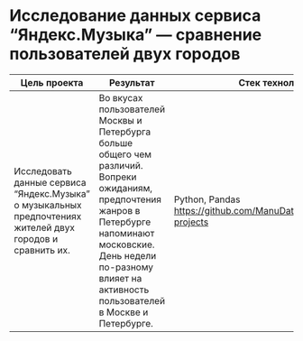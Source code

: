 # Исследование данных сервиса “Яндекс.Музыка” — сравнение пользователей двух городов
| Цель проекта | Результат| Стек технологий| Статус|
|----------------|----------------------------------------|----------|----------|
Исследовать данные сервиса “Яндекс.Музыка” о музыкальных предпочтениях жителей двух городов и сравнить их.|Во вкусах пользователей Москвы и Петербурга больше общего чем различий. Вопреки ожиданиям, предпочтения жанров в Петербурге напоминают московские. День недели по-разному влияет на активность пользователей в Москве и Петербурге.|Python, Pandas https://github.com/ManuDat/Yandex.Practicum-projects |Выполнен|
